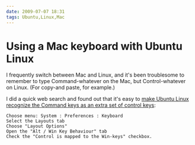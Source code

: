 ```yaml
---
date: 2009-07-07 18:31
tags: Ubuntu,Linux,Mac
---
```


# Using a Mac keyboard with Ubuntu Linux

I frequently switch between Mac and Linux, and it's been troublesome to
remember to type Command-whatever on the Mac, but Control-whatever on Linux.
(For copy-and paste, for example.)

I did a quick web search and found out that it's easy to
[make Ubuntu Linux recognize the Command keys as an extra set of control keys](http://ubuntuforums.org/archive/index.php/t-975229.html):

```
Choose menu: System : Preferences : Keyboard
Select the Layouts tab
Choose "Layout Options"
Open the "Alt / Win Key Behaviour" tab
Check the "Control is mapped to the Win-keys" checkbox.
```
